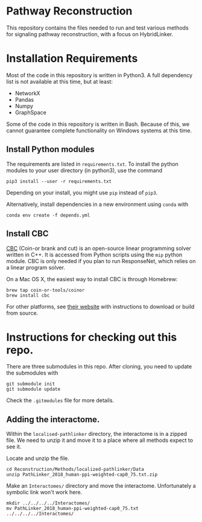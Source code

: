 # Pathway Reconstruction

This repository contains the files needed to run and test various methods for
signaling pathway reconstruction, with a focus on HybridLinker.

# Installation Requirements

Most of the code in this repository is written in Python3. A full dependency list
is not available at this time, but at least:

* NetworkX
* Pandas
* Numpy
* GraphSpace

Some of the code in this repository is written in Bash. Because of this, we cannot
guarantee complete functionality on Windows systems at this time.

## Install Python modules

The requirements are listed in `requirements.txt`. To install the python modules to your user directory (in python3), use the command

```
pip3 install --user -r requirements.txt
```

Depending on your install, you might use `pip` instead of `pip3`.

Alternatively, install dependencies in a new environment using `conda` with

```
conda env create -f depends.yml
```

## Install CBC

[CBC](https://github.com/coin-or/Cbc) (Coin-or brank and cut) is an open-source linear programming solver written in C++. It is accessed from Python scripts using the `mip` python module.  CBC is only needed if you plan to run ResponseNet, which relies on a linear program solver. 

On a Mac OS X, the easiest way to install CBC is through Homebrew:

```
brew tap coin-or-tools/coinor
brew install cbc
```

For other platforms, see [their website](https://github.com/coin-or/Cbc) with instructions to download or build from source. 

# Instructions for checking out this repo.

There are three submodules in this repo.  After cloning, you need to update the submodules with

```
git submodule init
git submodule update
```

Check the `.gitmodules` file for more details.

## Adding the interactome.

Within the `localised-pathlinker` directory, the interactome is in a zipped file. We need to unzip it and move it to a place where all methods expect to see it.

Locate and unzip the file.
```
cd Reconstruction/Methods/localized-pathlinker/Data
unzip PathLinker_2018_human-ppi-weighted-cap0_75.txt.zip
```

Make an `Interactomes/` directory and move the interactome. Unfortunately a symbolic link won't work here.
```
mkdir ../../../../Interactomes/
mv PathLinker_2018_human-ppi-weighted-cap0_75.txt ../../../../Interactomes/
```
